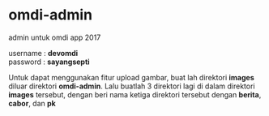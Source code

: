 # omdi-admin
admin untuk omdi app 2017

username : <b>devomdi</b>
<br>
password : <b>sayangsepti</b>

<p>Untuk dapat menggunakan fitur upload gambar, buat lah direktori <b>images</b> diluar direktori <b>omdi-admin</b>. Lalu buatlah 3 direktori lagi di dalam direktori <b>images</b> tersebut, dengan beri nama ketiga direktori tersebut dengan <b>berita</b>, <b>cabor</b>, dan <b>pk</b></p>
